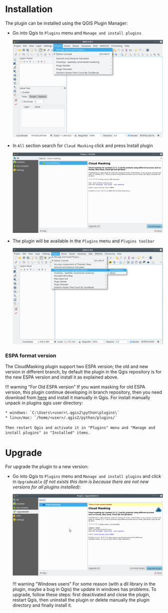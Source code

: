 # Installation

The plugin can be installed using the QGIS Plugin Manager:

- Go into Qgis to `Plugins` menu and `Manage and install plugins`

    ![install](img/install_01.png)

- In `All` section search for `Cloud Masking` click and press Install plugin

    ![install](img/install_02.png)

- The plugin will be available in the `Plugins` menu and `Plugins toolbar`

    ![install](img/install_03.png)

### ESPA format version

The CloudMasking plugin support two ESPA version; the old and new version in different branch, by default the plugin in the Qgis repository is for the new ESPA version and install it as explained above.

!!! warning "For Old ESPA version"
    If you want masking for old ESPA version, this plugin continue developing in branch repository, then you need download from [here](https://drive.google.com/uc?export=download&id=0B2KQf7Dbx7DUZTFoMGY1dXFWTGc) and install it manually in Qgis. For install manually unpack in plugins qgis user directory:

    * windows: `C:\Users\<user>\.qgis2\python\plugins\` 
    * linux/mac: `/home/<user>/.qgis2/python/plugins/`
    
    Then restart Qgis and activate it in "Plugins" menu and "Manage and install plugins" in "Installed" items.

# Upgrade

For upgrade the plugin to a new version:

- Go into Qgis to `Plugins` menu and `Manage and install plugins` and click in `Upgradeable` _(if not exists this item is because there are not new versions for all plugins installed)_:

    ![install](img/upgrade_01.png)

    !!! warning "Windows users"
        For some reason (with a dll library in the plugin, maybe a bug in Qgis) the update in windows has problems. To upgrade, follow these steps: first deactivated and close the plugin, restart Qgis, then uninstall the plugin or delete manually the plugin directory and finally install it.